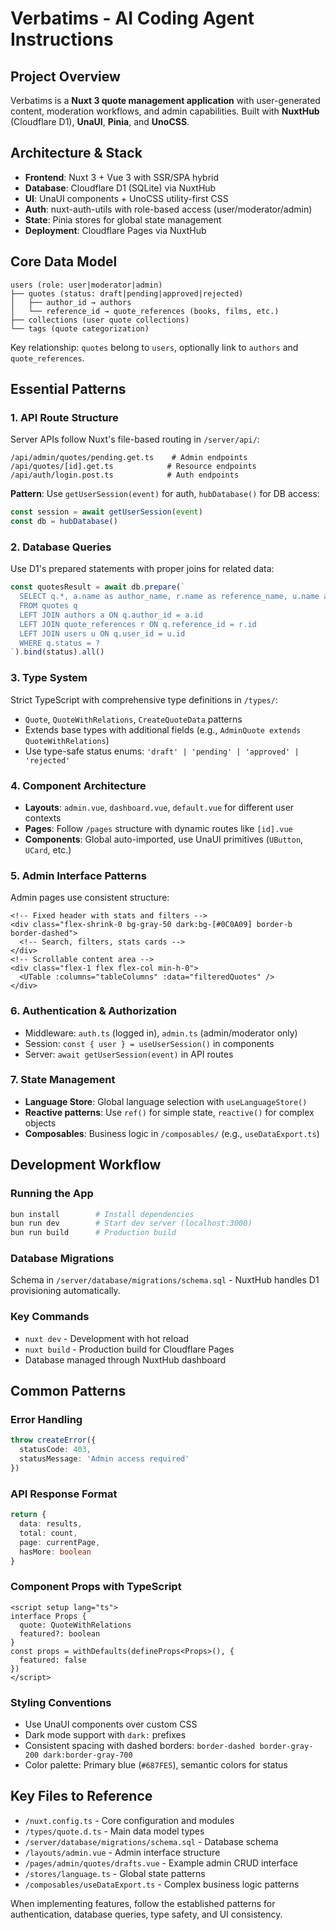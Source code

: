 # Verbatims - AI Coding Agent Instructions

## Project Overview
Verbatims is a **Nuxt 3 quote management application** with user-generated content, moderation workflows, and admin capabilities. Built with **NuxtHub** (Cloudflare D1), **UnaUI**, **Pinia**, and **UnoCSS**.

## Architecture & Stack
- **Frontend**: Nuxt 3 + Vue 3 with SSR/SPA hybrid
- **Database**: Cloudflare D1 (SQLite) via NuxtHub
- **UI**: UnaUI components + UnoCSS utility-first CSS
- **Auth**: nuxt-auth-utils with role-based access (user/moderator/admin)
- **State**: Pinia stores for global state management
- **Deployment**: Cloudflare Pages via NuxtHub

## Core Data Model
```
users (role: user|moderator|admin)
├── quotes (status: draft|pending|approved|rejected)
│   ├── author_id → authors
│   └── reference_id → quote_references (books, films, etc.)
├── collections (user quote collections)
└── tags (quote categorization)
```

Key relationship: `quotes` belong to `users`, optionally link to `authors` and `quote_references`.

## Essential Patterns

### 1. API Route Structure
Server APIs follow Nuxt's file-based routing in `/server/api/`:
```
/api/admin/quotes/pending.get.ts    # Admin endpoints
/api/quotes/[id].get.ts            # Resource endpoints
/api/auth/login.post.ts            # Auth endpoints
```

**Pattern**: Use `getUserSession(event)` for auth, `hubDatabase()` for DB access:
```typescript
const session = await getUserSession(event)
const db = hubDatabase()
```

### 2. Database Queries
Use D1's prepared statements with proper joins for related data:
```typescript
const quotesResult = await db.prepare(`
  SELECT q.*, a.name as author_name, r.name as reference_name, u.name as user_name
  FROM quotes q
  LEFT JOIN authors a ON q.author_id = a.id
  LEFT JOIN quote_references r ON q.reference_id = r.id
  LEFT JOIN users u ON q.user_id = u.id
  WHERE q.status = ?
`).bind(status).all()
```

### 3. Type System
Strict TypeScript with comprehensive type definitions in `/types/`:
- `Quote`, `QuoteWithRelations`, `CreateQuoteData` patterns
- Extends base types with additional fields (e.g., `AdminQuote extends QuoteWithRelations`)
- Use type-safe status enums: `'draft' | 'pending' | 'approved' | 'rejected'`

### 4. Component Architecture
- **Layouts**: `admin.vue`, `dashboard.vue`, `default.vue` for different user contexts
- **Pages**: Follow `/pages` structure with dynamic routes like `[id].vue`
- **Components**: Global auto-imported, use UnaUI primitives (`UButton`, `UCard`, etc.)

### 5. Admin Interface Patterns
Admin pages use consistent structure:
```vue
<!-- Fixed header with stats and filters -->
<div class="flex-shrink-0 bg-gray-50 dark:bg-[#0C0A09] border-b border-dashed">
  <!-- Search, filters, stats cards -->
</div>
<!-- Scrollable content area -->
<div class="flex-1 flex flex-col min-h-0">
  <UTable :columns="tableColumns" :data="filteredQuotes" />
</div>
```

### 6. Authentication & Authorization
- Middleware: `auth.ts` (logged in), `admin.ts` (admin/moderator only)
- Session: `const { user } = useUserSession()` in components
- Server: `await getUserSession(event)` in API routes

### 7. State Management
- **Language Store**: Global language selection with `useLanguageStore()`
- **Reactive patterns**: Use `ref()` for simple state, `reactive()` for complex objects
- **Composables**: Business logic in `/composables/` (e.g., `useDataExport.ts`)

## Development Workflow

### Running the App
```bash
bun install        # Install dependencies
bun run dev        # Start dev server (localhost:3000)
bun run build      # Production build
```

### Database Migrations
Schema in `/server/database/migrations/schema.sql` - NuxtHub handles D1 provisioning automatically.

### Key Commands
- `nuxt dev` - Development with hot reload
- `nuxt build` - Production build for Cloudflare Pages
- Database managed through NuxtHub dashboard

## Common Patterns

### Error Handling
```typescript
throw createError({
  statusCode: 403,
  statusMessage: 'Admin access required'
})
```

### API Response Format
```typescript
return {
  data: results,
  total: count,
  page: currentPage,
  hasMore: boolean
}
```

### Component Props with TypeScript
```vue
<script setup lang="ts">
interface Props {
  quote: QuoteWithRelations
  featured?: boolean
}
const props = withDefaults(defineProps<Props>(), {
  featured: false
})
</script>
```

### Styling Conventions
- Use UnaUI components over custom CSS
- Dark mode support with `dark:` prefixes
- Consistent spacing with dashed borders: `border-dashed border-gray-200 dark:border-gray-700`
- Color palette: Primary blue (`#687FE5`), semantic colors for status

## Key Files to Reference
- `/nuxt.config.ts` - Core configuration and modules
- `/types/quote.d.ts` - Main data model types
- `/server/database/migrations/schema.sql` - Database schema
- `/layouts/admin.vue` - Admin interface structure
- `/pages/admin/quotes/drafts.vue` - Example admin CRUD interface
- `/stores/language.ts` - Global state patterns
- `/composables/useDataExport.ts` - Complex business logic patterns

When implementing features, follow the established patterns for authentication, database queries, type safety, and UI consistency.
